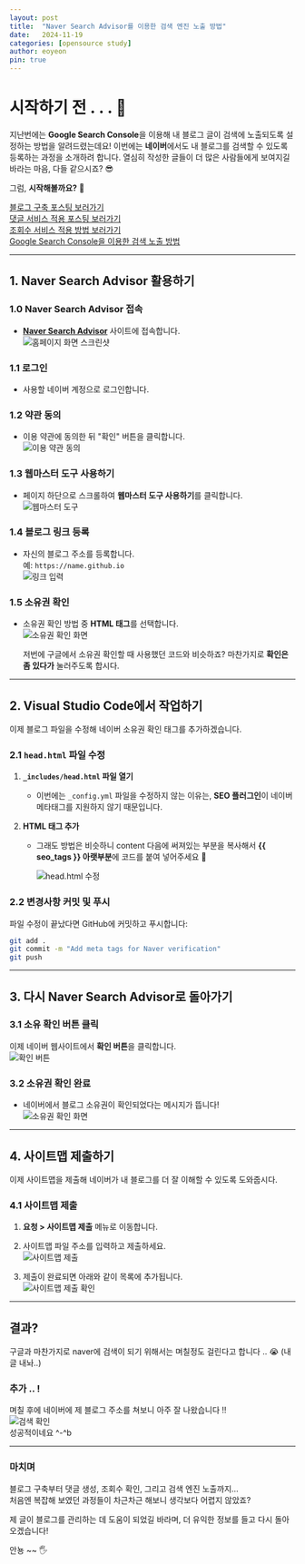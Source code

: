 ```yaml
---
layout: post
title:  "Naver Search Advisor를 이용한 검색 엔진 노출 방법"
date:   2024-11-19
categories: [opensource study]
author: eoyeon
pin: true
---
```


# 시작하기 전 . . . 🎀

지난번에는 **Google Search Console**을 이용해 내 블로그 글이 검색에 노출되도록 설정하는 방법을 알려드렸는데요! 이번에는 **네이버**에서도 내 블로그를 검색할 수 있도록 등록하는 과정을 소개하려 합니다. 열심히 작성한 글들이 더 많은 사람들에게 보여지길 바라는 마음, 다들 같으시죠? 😎  

그럼, **시작해볼까요?** 🎁  

[블로그 구축 포스팅 보러가기](https://eo-yeon.github.io/posts/first/)  
[댓글 서비스 적용 포스팅 보러가기](https://eo-yeon.github.io/posts/comment/)  
[조회수 서비스 적용 방법 보러가기](https://eo-yeon.github.io/posts/goatcounter/)  
[Google Search Console을 이용한 검색 노출 방법](https://eo-yeon.github.io/posts/google/)  

---

## 1. Naver Search Advisor 활용하기  

### 1.0 Naver Search Advisor 접속  
- **[Naver Search Advisor](https://searchadvisor.naver.com/)** 사이트에 접속합니다.  
  ![홈페이지 화면 스크린샷](/assets/img/2024-11-19-naver_1.PNG)

### 1.1 로그인  
- 사용할 네이버 계정으로 로그인합니다.  

### 1.2 약관 동의  
- 이용 약관에 동의한 뒤 "확인" 버튼을 클릭합니다.  
  ![이용 약관 동의](/assets/img/2024-11-19-naver_2.PNG)

### 1.3 웹마스터 도구 사용하기  
- 페이지 하단으로 스크롤하여 **웹마스터 도구 사용하기**를 클릭합니다.  
  ![웹마스터 도구](/assets/img/2024-11-19-naver_3.PNG)

### 1.4 블로그 링크 등록  
- 자신의 블로그 주소를 등록합니다.  
  예: `https://name.github.io`  
  ![링크 입력](/assets/img/2024-11-19-naver_4.PNG)

### 1.5 소유권 확인  
- 소유권 확인 방법 중 **HTML 태그**를 선택합니다.  
  ![소유권 확인 화면](/assets/img/2024-11-19-naver_5.PNG)  

  저번에 구글에서 소유권 확인할 때 사용했던 코드와 비슷하죠?
  마찬가지로 **확인은 좀 있다가** 눌러주도록 합시다. 

---

## 2. Visual Studio Code에서 작업하기  

이제 블로그 파일을 수정해 네이버 소유권 확인 태그를 추가하겠습니다.

### 2.1 `head.html` 파일 수정  
1. **`_includes/head.html` 파일 열기**  
   - 이번에는 `_config.yml` 파일을 수정하지 않는 이유는, **SEO 플러그인**이 네이버 메타태그를 지원하지 않기 때문입니다.  

2. **HTML 태그 추가**  
   - 그래도 방법은 비슷하니 content 다음에 써져있는 부분을 복사해서 **{{ seo_tags }} 아랫부분**에 코드를 붙여 넣어주세요 💨
   
     ![head.html 수정](/assets/img/2024-11-19-naver_6.PNG)

### 2.2 변경사항 커밋 및 푸시  
파일 수정이 끝났다면 GitHub에 커밋하고 푸시합니다:  

```bash
git add .
git commit -m "Add meta tags for Naver verification"
git push
```

---

## 3. 다시 Naver Search Advisor로 돌아가기  

### 3.1 소유 확인 버튼 클릭  
이제 네이버 웹사이트에서 **확인 버튼**을 클릭합니다.  
![확인 버튼](/assets/img/2024-11-19-naver_5.PNG)

### 3.2 소유권 확인 완료  
- 네이버에서 블로그 소유권이 확인되었다는 메시지가 뜹니다!  
  ![소유권 확인 화면](/assets/img/2024-11-19-naver_7.PNG)

---

## 4. 사이트맵 제출하기  

이제 사이트맵을 제출해 네이버가 내 블로그를 더 잘 이해할 수 있도록 도와줍시다.  

### 4.1 사이트맵 제출  
1. **요청 > 사이트맵 제출** 메뉴로 이동합니다.  
2. 사이트맵 파일 주소를 입력하고 제출하세요.  
   ![사이트맵 제출](/assets/img/2024-11-19-naver_9.PNG)

3. 제출이 완료되면 아래와 같이 목록에 추가됩니다.  
   ![사이트맵 제출 확인](/assets/img/2024-11-19-naver_10.PNG)

---

## 결과?  

구글과 마찬가지로 naver에 검색이 되기 위해서는
며칠정도 걸린다고 합니다 .. 😭 (내 글 내놔..)

### 추가 .. !

며칠 후에 네이버에 제 블로그 주소를 쳐보니 아주 잘 나왔습니다 !!  
  ![검색 확인](/assets/img/2024-11-19-naver_11.PNG)  
성공적이네요 ^-^b

---

### 마치며  

블로그 구축부터 댓글 생성, 조회수 확인, 그리고 검색 엔진 노출까지…  
처음엔 복잡해 보였던 과정들이 차근차근 해보니 생각보다 어렵지 않았죠?  

제 글이 블로그를 관리하는 데 도움이 되었길 바라며, 더 유익한 정보를 들고 다시 돌아오겠습니다!  

안뇽 ~~ 🖐️